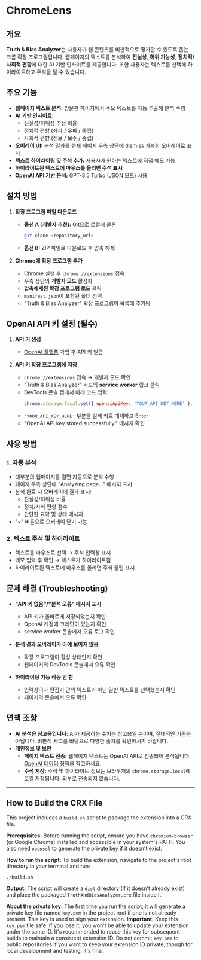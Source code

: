 # ChromeLens

## 개요

**Truth & Bias Analyzer**는 사용자가 웹 콘텐츠를 비판적으로 평가할 수 있도록 돕는 크롬 확장 프로그램입니다. 웹페이지의 텍스트를 분석하여 **진실성**, **허위 가능성**, **정치적/사회적 편향**에 대한 AI 기반 인사이트를 제공합니다. 또한 사용자는 텍스트를 선택해 하이라이트하고 주석을 달 수 있습니다.

## 주요 기능

- **웹페이지 텍스트 분석:** 방문한 페이지에서 주요 텍스트를 자동 추출해 분석 수행
- **AI 기반 인사이트:** 
  - 진실성/허위성 추정 비율
  - 정치적 편향 (좌파 / 우파 / 중립)
  - 사회적 편향 (진보 / 보수 / 중립)
- **오버레이 UI:** 분석 결과를 현재 페이지 우측 상단에 dismiss 가능한 오버레이로 표시
- **텍스트 하이라이팅 및 주석 추가:** 사용자가 원하는 텍스트에 직접 메모 가능
- **하이라이트된 텍스트에 마우스를 올리면 주석 표시**
- **OpenAI API 기반 분석:** GPT-3.5 Turbo (JSON 모드) 사용

## 설치 방법

1. **확장 프로그램 파일 다운로드**
   - **옵션 A (개발자 추천):** Git으로 로컬에 클론
     ```bash
     git clone <repository_url>
     ```
   - **옵션 B:** ZIP 파일로 다운로드 후 압축 해제

2. **Chrome에 확장 프로그램 추가**
   - Chrome 실행 후 `chrome://extensions` 접속
   - 우측 상단의 **개발자 모드** 활성화
   - **압축해제된 확장 프로그램 로드** 클릭
   - `manifest.json`이 포함된 폴더 선택
   - "Truth & Bias Analyzer" 확장 프로그램이 목록에 추가됨

## OpenAI API 키 설정 (필수)

1. **API 키 생성**
   - [OpenAI 플랫폼](https://platform.openai.com/) 가입 후 API 키 발급

2. **API 키 확장 프로그램에 저장**
   - `chrome://extensions` 접속 → 개발자 모드 확인
   - "Truth & Bias Analyzer" 카드의 **service worker** 링크 클릭
   - DevTools 콘솔 탭에서 아래 코드 입력:
     ```javascript
     chrome.storage.local.set({ openaiApiKey: 'YOUR_API_KEY_HERE' }, () => { console.log('OpenAI API key stored successfully.'); });
     ```
   - `'YOUR_API_KEY_HERE'` 부분을 실제 키로 대체하고 Enter
   - "OpenAI API key stored successfully." 메시지 확인

## 사용 방법

### 1. 자동 분석
- 대부분의 웹페이지를 열면 자동으로 분석 수행
- 페이지 우측 상단에 “Analyzing page...” 메시지 표시
- 분석 완료 시 오버레이에 결과 표시:
  - 진실성/허위성 비율
  - 정치/사회 편향 점수
  - 간단한 요약 및 상태 메시지
- "×" 버튼으로 오버레이 닫기 가능

### 2. 텍스트 주석 및 하이라이트
- 텍스트를 마우스로 선택 → 주석 입력창 표시
- 메모 입력 후 확인 → 텍스트가 하이라이트됨
- 하이라이트된 텍스트에 마우스를 올리면 주석 툴팁 표시

## 문제 해결 (Troubleshooting)

- **"API 키 없음"/"분석 오류" 메시지 표시**
  - API 키가 올바르게 저장되었는지 확인
  - OpenAI 계정에 크레딧이 있는지 확인
  - service worker 콘솔에서 오류 로그 확인

- **분석 결과 오버레이가 아예 보이지 않음**
  - 확장 프로그램이 활성 상태인지 확인
  - 웹페이지의 DevTools 콘솔에서 오류 확인

- **하이라이팅 기능 작동 안 함**
  - 입력창이나 편집기 안의 텍스트가 아닌 일반 텍스트를 선택했는지 확인
  - 페이지의 콘솔에서 오류 확인

## 면책 조항

- **AI 분석은 참고용입니다:** AI가 제공하는 수치는 참고용일 뿐이며, 절대적인 기준은 아닙니다. 비판적 사고를 바탕으로 다양한 출처를 확인하시기 바랍니다.
- **개인정보 및 보안**
  - **페이지 텍스트 전송:** 웹페이지 텍스트는 OpenAI API로 전송되어 분석됩니다. [OpenAI 데이터 정책](https://openai.com/policies/api-data-usage-policies)을 참고하세요.
  - **주석 저장:** 주석 및 하이라이트 정보는 브라우저의 `chrome.storage.local`에 로컬 저장됩니다. 외부로 전송되지 않습니다.

---

## How to Build the CRX File

This project includes a `build.sh` script to package the extension into a CRX file.

**Prerequisites:** Before running the script, ensure you have `chromium-browser` (or Google Chrome) installed and accessible in your system's PATH. You also need `openssl` to generate the private key if it doesn't exist.

**How to run the script:** To build the extension, navigate to the project's root directory in your terminal and run:
```bash
./build.sh
```

**Output:** The script will create a `dist` directory (if it doesn't already exist) and place the packaged `TruthAndBiasAnalyzer.crx` file inside it.

**About the private key:** The first time you run the script, it will generate a private key file named `key.pem` in the project root if one is not already present. This key is used to sign your extension. **Important:** Keep this `key.pem` file safe. If you lose it, you won't be able to update your extension under the same ID. It's recommended to reuse this key for subsequent builds to maintain a consistent extension ID. Do not commit `key.pem` to public repositories if you want to keep your extension ID private, though for local development and testing, it's fine.
